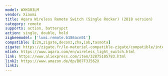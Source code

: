 ```yaml
---
model: WXKG03LM
vendor: Xiaomi
title: Aqara Wireless Remote Switch (Single Rocker) (2018 version)
category: remote
supports: action, batterypct
action: single, double, hold
zigbeemodel: ['lumi.remote.b186acn01']
compatible: [z2m,zigate,deconz,zha,iob,tasmota]
zigate: https://zigate.fr/le-materiel-compatible-zigate/compatible/interrupteurmuralsurpilesimpletouche
mlink: https://www.aqara.com/en/wireless_light_switch.html
link: https://www.aliexpress.com/item/32875105783.html
link2: https://www.amazon.de/dp/B07F3J562X
link3: 
---
```

